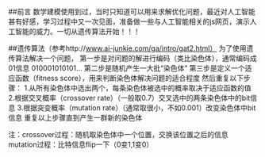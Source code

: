 ##前言
数学建模使用到过，当时只知道可以用来求解优化问题，最近对人工智能甚有好感，学习过程中又一次见面，准备做一些与人工智能相关的js网页，演示人工智能的威力。一切从遗传算法开始！！！

##遗传算法（参考http://www.ai-junkie.com/ga/intro/gat2.html）
为了使用遗传算法解决一个问题，
第一步是对问题的解进行编码（类比染色体），通常编码成01信息  010001010101...
第二步是随机产生一大批“染色体”
第三步是定义一个适应函数（fitness score），用来判断染色体解决问题的适合程度
然后重复以下步骤：
  1.从所有染色体中选出两个，每条染色体被选中的概率取决于适应函数的值
  2.根据交叉概率（crossover rate）（一般取0.7）交叉选中的两条染色体中的bit信息
  3.根据突变概率（mutation rate）（通常取很小，不如0.001）改变染色体中bit信息
  重复以上步骤直到产生一群新的染色体

注：crossover过程：随机取染色体中一个位置，交换该位置之后的信息
    mutation过程：比特信息flip一下（0变1,1变0）

